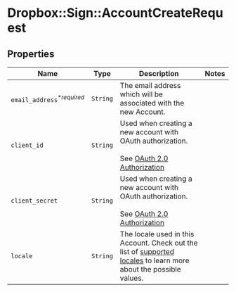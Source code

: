 # Dropbox::Sign::AccountCreateRequest



## Properties

| Name | Type | Description | Notes |
| ---- | ---- | ----------- | ----- |
| `email_address`<sup>*_required_</sup> | ```String``` |  The email address which will be associated with the new Account.  |  |
| `client_id` | ```String``` |  Used when creating a new account with OAuth authorization.<br><br>See [OAuth 2.0 Authorization](https://app.hellosign.com/api/oauthWalkthrough#OAuthAuthorization)  |  |
| `client_secret` | ```String``` |  Used when creating a new account with OAuth authorization.<br><br>See [OAuth 2.0 Authorization](https://app.hellosign.com/api/oauthWalkthrough#OAuthAuthorization)  |  |
| `locale` | ```String``` |  The locale used in this Account. Check out the list of [supported locales](/api/reference/constants/#supported-locales) to learn more about the possible values.  |  |


